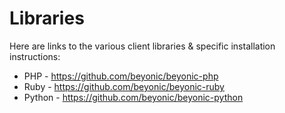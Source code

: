 # Libraries

Here are links to the various client libraries & specific installation instructions:

* PHP - <https://github.com/beyonic/beyonic-php>
* Ruby - <https://github.com/beyonic/beyonic-ruby>
* Python - <https://github.com/beyonic/beyonic-python>